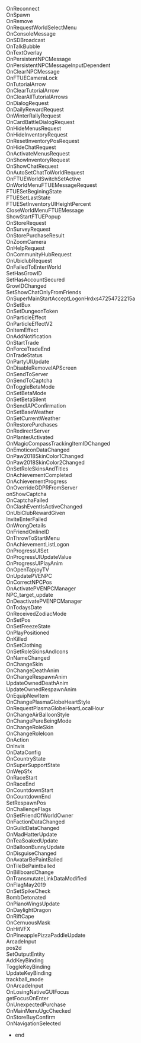 OnReconnect     \
OnSpawn\
OnRemove      
OnRequestWorldSelectMenu      
OnConsoleMessage        \
OnSDBroadcast   \
OnTalkBubble    \
OnTextOverlay   \
OnPersistentNPCMessage  \
OnPersistentNPCMessageInputDependent    \
OnClearNPCMessage       \
OnFTUECameraLock        \
OnTutorialArrow \
OnClearTutorialArrow    \
OnClearAllTutorialArrows        \
OnDialogRequest \
OnDailyRewardRequest    \
OnWinterRallyRequest    \
OnCardBattleDialogRequest       \
OnHideMenusRequest      \
OnHideInventoryRequest  \
OnResetInventoryPosRequest      \
OnHideChatRequest      \
OnActivateMenusRequest  \
OnShowInventoryRequest  \
OnShowChatRequest      \
OnAutoSetChatToWorldRequest    \
OnFTUEWorldSwitchSetActive     \
OnWorldMenuFTUEMessageRequest \
FTUESetBeginingState  \
FTUESetLastState     \
FTUESetInventoryUIHeightPercent\
CloseWorldMenuFTUEMessage    \
ShowStartFTUEPopup   \
OnStoreRequest \
OnSurveyRequest \
OnStorePurchaseResult\
OnZoomCamera  \
OnHelpRequest\
OnCommunityHubRequest\
OnUbiclubRequest     \
OnFailedToEnterWorld  \
SetHasGrowID   \
SetHasAccountSecured  \
GrowIDChanged  \
SetShowChatOnlyFromFriends \
OnSuperMainStartAcceptLogonHrdxs47254722215a\
OnSetBux \
OnSetDungeonToken   \
OnParticleEffect    \
OnParticleEffectV2  \
OnItemEffect\
OnAddNotification   \
OnStartTrade  \
OnForceTradeEnd\
OnTradeStatus\
OnPartyUIUpdate \
OnDisableRemoveIAPScreen   \
OnSendToServer \
OnSendToCaptcha\
OnToggleBetaMode \
OnSetBetaMode \
OnSetBetaSilent\
OnSendIAPConfirmation \
OnSetBaseWeather      \
OnSetCurrentWeather   \
OnRestorePurchases    \
OnRedirectServer      \
OnPlanterActivated    \
OnMagicCompassTrackingItemIDChanged   \
OnEmoticonDataChanged \
OnPaw2018SkinColor1Changed   \
OnPaw2018SkinColor2Changed   \
OnSetRoleSkinsAndTitles\
OnAchievementCompleted \
OnAchievementProgress  \
OnOverrideGDPRFromServer  \
onShowCaptcha  \
OnCaptchaFailed\
OnClashEventIsActiveChanged  \
OnUbiClubRewardGiven\
InviteEnterFailed     \
OnWrongDetails\
OnFriendOnlineID    \
OnThrowToStartMenu  \
OnAchievementListLogon \
OnProgressUISet\
OnProgressUIUpdateValue\
OnProgressUIPlayAnim  \
OnOpenTapjoyTV  \
OnUpdatePVENPC\
OnCorrectNPCPos \
OnActivatePVENPCManager\
NPC_target_update \
OnDeactivatePVENPCManager   \
OnTodaysDate  \
OnReceivedZodiacMode\
OnSetPos        \
OnSetFreezeState       \
 OnPlayPositioned        \
OnKilled        \
OnSetClothing   \
OnSetRoleSkinsAndIcons  \
OnNameChanged   \
OnChangeSkin    \
OnChangeDeathAnim      \
OnChangeRespawnAnim     \
UpdateOwnedDeathAnim    \
UpdateOwnedRespawnAnim  \
OnEquipNewItem  \
OnChangePlasmaGlobeHeartStyle   \
OnRequestPlasmaGlobeHeartLocalHour      \
OnChangeAirBalloonStyle \
OnChangePureBeingMode   \
OnChangeRoleSkin       \
OnChangeRoleIcon        \
OnAction        \
OnInvis \
OnDataConfig    \
OnCountryState  \
OnSuperSupportState     \
OnWepSfx        \
OnRaceStart     \
OnRaceEnd       \
OnCountdownStart        \
OnCountdownEnd  \
SetRespawnPos   \
OnChallengeFlags        \
OnSetFriendOfWorldOwner \
OnFactionDataChanged    \
OnGuildDataChanged      \
OnMadHatterUpdate       \
OnTeaSoakedUpdate       \
OnBalloonBunnyUpdate    \
OnDisguiseChanged       \
OnAvatarBePaintBalled   \
OnTileBePaintballed     \
OnBillboardChange       \
OnTransmutateLinkDataModified   \
OnFlagMay2019   \
OnSetSpikeCheck \
BombDetonated   \
OnPianoWingsUpdate      \
OnDaylightDragon        \
OnRiftCape      \
OnCernuousMask  \
OnHitVFX        \
OnPineapplePizzaPaddleUpdate   \
ArcadeInput \
pos2d       \
SetOutputEntity \
AddKeyBinding   \
ToggleKeyBinding        \
UpdateKeyBinding        \
trackball_mode  \
OnArcadeInput \
OnLosingNativeGUIFocus  \
getFocusOnEnter   \
OnUnexpectedPurchase   \
OnMainMenuUgcChecked    \
OnStoreBuyConfirm   \
OnNavigationSelected    
 - end
